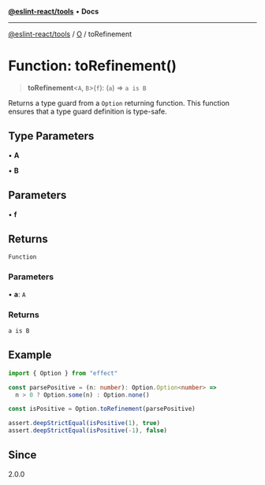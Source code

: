 [**@eslint-react/tools**](../../../README.md) • **Docs**

***

[@eslint-react/tools](../../../README.md) / [O](../README.md) / toRefinement

# Function: toRefinement()

> **toRefinement**\<`A`, `B`\>(`f`): (`a`) => `a is B`

Returns a type guard from a `Option` returning function.
This function ensures that a type guard definition is type-safe.

## Type Parameters

• **A**

• **B**

## Parameters

• **f**

## Returns

`Function`

### Parameters

• **a**: `A`

### Returns

`a is B`

## Example

```ts
import { Option } from "effect"

const parsePositive = (n: number): Option.Option<number> =>
  n > 0 ? Option.some(n) : Option.none()

const isPositive = Option.toRefinement(parsePositive)

assert.deepStrictEqual(isPositive(1), true)
assert.deepStrictEqual(isPositive(-1), false)
```

## Since

2.0.0
